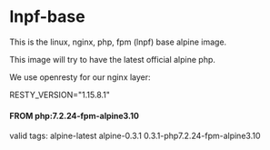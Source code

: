 # lnpf-base
This is the linux, nginx, php, fpm (lnpf) base alpine image.

This image will try to have the latest official alpine php.

We use openresty for our nginx layer:

RESTY_VERSION="1.15.8.1"

#### FROM php:7.2.24-fpm-alpine3.10

valid tags: alpine-latest alpine-0.3.1 0.3.1-php7.2.24-fpm-alpine3.10

